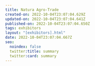 ```yaml
---
title: Natura Agro-Trade
created-on: 2022-10-04T23:07:04.629Z
updated-on: 2022-10-04T23:07:04.641Z
published-on: 2022-10-04T23:07:04.650Z
tags: exhibitors
layout: "[exhibitors].html"
date: 2022-10-04T23:07:04.667Z
seo:
  noindex: false
  twitter:title: summary
  twitter:card: summary
---
```

